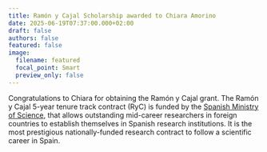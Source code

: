 ```yaml
---
title: Ramón y Cajal Scholarship awarded to Chiara Amorino
date: 2025-06-19T07:37:00.000+02:00
draft: false
authors: false
featured: false
image:
  filename: featured
  focal_point: Smart
  preview_only: false
---
```

Congratulations to Chiara for obtaining the Ramón y Cajal grant. The Ramón y Cajal 5-year tenure track contract (RyC) is funded by the [Spanish Ministry of Science](https://en.wikipedia.org/wiki/Ministry_of_Science_(Spain)), that allows outstanding mid-career researchers in foreign countries to establish themselves in Spanish research institutions.[](https://en.wikipedia.org/wiki/Ram%C3%B3n_y_Cajal_(scholarship)#cite_note-:0-1) It is the most prestigious nationally-funded research contract to follow a scientific career in Spain.
